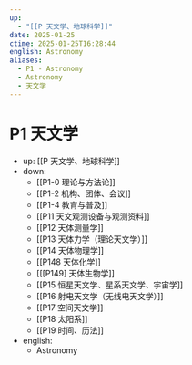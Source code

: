 ```yaml
---
up:
  - "[[P 天文学、地球科学]]"
date: 2025-01-25
ctime: 2025-01-25T16:28:44
english: Astronomy
aliases:
  - P1 - Astronomy
  - Astronomy
  - 天文学
---
```


# P1 天文学

- up: [[P 天文学、地球科学]]
- down:
	- [[P1-0 理论与方法论]]
	- [[P1-2 机构、团体、会议]]
	- [[P1-4 教育与普及]]
	- [[P11 天文观测设备与观测资料]]
	- [[P12 天体测量学]]
	- [[P13 天体力学（理论天文学）]]
	- [[P14 天体物理学]]
	- [[P148 天体化学]]
	- [[[P149] 天体生物学]]
	- [[P15 恒星天文学、星系天文学、宇宙学]]
	- [[P16 射电天文学（无线电天文学）]]
	- [[P17 空间天文学]]
	- [[P18 太阳系]]
	- [[P19 时间、历法]]
- english:
	- Astronomy
